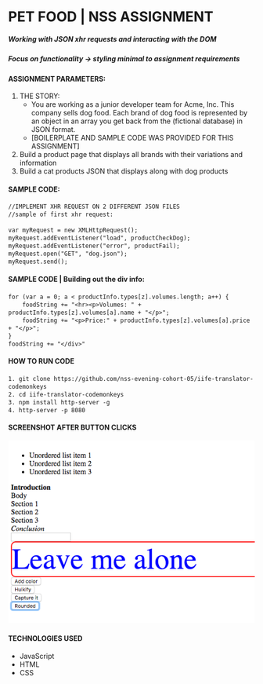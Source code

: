 # PET FOOD | NSS ASSIGNMENT
##### Working with JSON xhr requests and interacting with the DOM
##### Focus on functionality -> styling minimal to assignment requirements

#### ASSIGNMENT PARAMETERS:
1. THE STORY:
	- You are working as a junior developer team for Acme, Inc. This company sells dog food. Each brand of dog food is represented by an object in an array you get back from the (fictional database) in JSON format.
	- [BOILERPLATE AND SAMPLE CODE WAS PROVIDED FOR THIS ASSIGNMENT]
1. Build a product page that displays all brands with their variations and information
1. Build a cat products JSON that displays along with dog products


#### SAMPLE CODE:
```
//IMPLEMENT XHR REQUEST ON 2 DIFFERENT JSON FILES
//sample of first xhr request:

var myRequest = new XMLHttpRequest();
myRequest.addEventListener("load", productCheckDog);
myRequest.addEventListener("error", productFail);
myRequest.open("GET", "dog.json");
myRequest.send();

```
#### SAMPLE CODE | Building out the div info:
```
for (var a = 0; a < productInfo.types[z].volumes.length; a++) {
	foodString += "<hr><p>Volumes: " + productInfo.types[z].volumes[a].name + "</p>";
	foodString += "<p>Price:" + productInfo.types[z].volumes[a].price + "</p>";
}
foodString += "</div>"
```

#### HOW TO RUN CODE
```
1. git clone https://github.com/nss-evening-cohort-05/iife-translator-codemonkeys
2. cd iife-translator-codemonkeys
3. npm install http-server -g
4. http-server -p 8080
```

#### SCREENSHOT AFTER BUTTON CLICKS
![before and after button clicks](https://raw.githubusercontent.com/anessao/guineaPig/guineaPig/Screen%20Shot%202017-03-20%20at%208.37.18%20PM.png)

#### TECHNOLOGIES USED
- JavaScript
- HTML
- CSS
